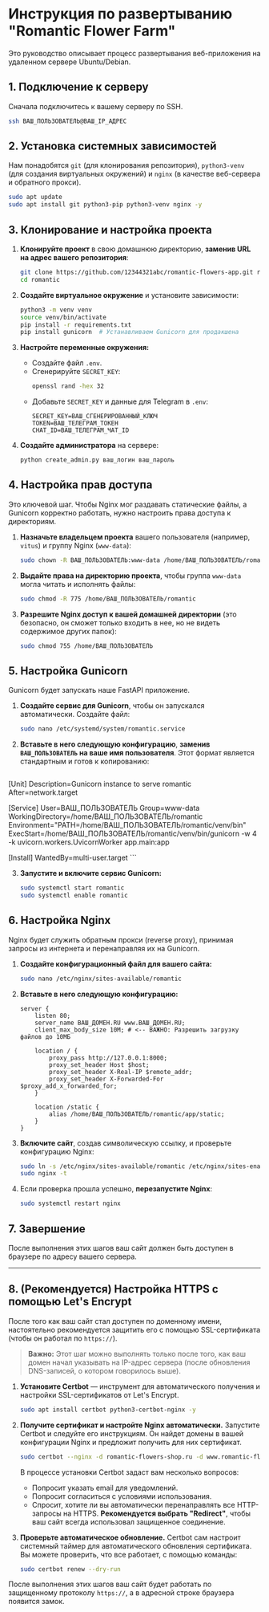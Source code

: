 # Инструкция по развертыванию "Romantic Flower Farm"

Это руководство описывает процесс развертывания веб-приложения на удаленном сервере Ubuntu/Debian.

## 1. Подключение к серверу

Сначала подключитесь к вашему серверу по SSH.

```bash
ssh ВАШ_ПОЛЬЗОВАТЕЛЬ@ВАШ_IP_АДРЕС
```

## 2. Установка системных зависимостей

Нам понадобятся `git` (для клонирования репозитория), `python3-venv` (для создания виртуальных окружений) и `nginx` (в качестве веб-сервера и обратного прокси).

```bash
sudo apt update
sudo apt install git python3-pip python3-venv nginx -y
```

## 3. Клонирование и настройка проекта

1.  **Клонируйте проект** в свою домашнюю директорию, **заменив URL на адрес вашего репозитория**:
    ```bash
    git clone https://github.com/12344321abc/romantic-flowers-app.git romantic
    cd romantic
    ```

2.  **Создайте виртуальное окружение** и установите зависимости:
    ```bash
    python3 -m venv venv
    source venv/bin/activate
    pip install -r requirements.txt
    pip install gunicorn  # Устанавливаем Gunicorn для продакшена
    ```

3.  **Настройте переменные окружения:**
    - Создайте файл `.env`.
    - Сгенерируйте `SECRET_KEY`:
      ```bash
      openssl rand -hex 32
      ```
    - Добавьте `SECRET_KEY` и данные для Telegram в `.env`:
      ```
      SECRET_KEY=ВАШ_СГЕНЕРИРОВАННЫЙ_КЛЮЧ
      TOKEN=ВАШ_ТЕЛЕГРАМ_ТОКЕН
      CHAT_ID=ВАШ_ТЕЛЕГРАМ_ЧАТ_ID
      ```

4.  **Создайте администратора** на сервере:
    ```bash
    python create_admin.py ваш_логин ваш_пароль
    ```

## 4. Настройка прав доступа

Это ключевой шаг. Чтобы Nginx мог раздавать статические файлы, а Gunicorn корректно работать, нужно настроить права доступа к директориям.

1.  **Назначьте владельцем проекта** вашего пользователя (например, `vitus`) и группу Nginx (`www-data`):
    ```bash
    sudo chown -R ВАШ_ПОЛЬЗОВАТЕЛЬ:www-data /home/ВАШ_ПОЛЬЗОВАТЕЛЬ/romantic
    ```

2.  **Выдайте права на директорию проекта**, чтобы группа `www-data` могла читать и исполнять файлы:
    ```bash
    sudo chmod -R 775 /home/ВАШ_ПОЛЬЗОВАТЕЛЬ/romantic
    ```

3.  **Разрешите Nginx доступ к вашей домашней директории** (это безопасно, он сможет только входить в нее, но не видеть содержимое других папок):
    ```bash
    sudo chmod 755 /home/ВАШ_ПОЛЬЗОВАТЕЛЬ
    ```
    
## 5. Настройка Gunicorn

Gunicorn будет запускать наше FastAPI приложение.

1.  **Создайте сервис для Gunicorn**, чтобы он запускался автоматически. Создайте файл:
    ```bash
    sudo nano /etc/systemd/system/romantic.service
    ```

2.  **Вставьте в него следующую конфигурацию**, **заменив `ВАШ_ПОЛЬЗОВАТЕЛЬ` на ваше имя пользователя**. Этот формат является стандартным и готов к копированию:
    ```ini
[Unit]
Description=Gunicorn instance to serve romantic
After=network.target

[Service]
User=ВАШ_ПОЛЬЗОВАТЕЛЬ
Group=www-data
WorkingDirectory=/home/ВАШ_ПОЛЬЗОВАТЕЛЬ/romantic
Environment="PATH=/home/ВАШ_ПОЛЬЗОВАТЕЛЬ/romantic/venv/bin"
ExecStart=/home/ВАШ_ПОЛЬЗОВАТЕЛЬ/romantic/venv/bin/gunicorn -w 4 -k uvicorn.workers.UvicornWorker app.main:app

[Install]
WantedBy=multi-user.target
    ```

3.  **Запустите и включите сервис Gunicorn:**
    ```bash
    sudo systemctl start romantic
    sudo systemctl enable romantic
    ```

## 6. Настройка Nginx

Nginx будет служить обратным прокси (reverse proxy), принимая запросы из интернета и перенаправляя их на Gunicorn.

1.  **Создайте конфигурационный файл для вашего сайта:**
    ```bash
    sudo nano /etc/nginx/sites-available/romantic
    ```

2.  **Вставьте в него следующую конфигурацию:**
    ```nginx
    server {
        listen 80;
        server_name ВАШ_ДОМЕН.RU www.ВАШ_ДОМЕН.RU;
        client_max_body_size 10M; # <-- ВАЖНО: Разрешить загрузку файлов до 10МБ

        location / {
            proxy_pass http://127.0.0.1:8000;
            proxy_set_header Host $host;
            proxy_set_header X-Real-IP $remote_addr;
            proxy_set_header X-Forwarded-For $proxy_add_x_forwarded_for;
        }

        location /static {
            alias /home/ВАШ_ПОЛЬЗОВАТЕЛЬ/romantic/app/static;
        }
    }
    ```

3.  **Включите сайт**, создав символическую ссылку, и проверьте конфигурацию Nginx:
    ```bash
    sudo ln -s /etc/nginx/sites-available/romantic /etc/nginx/sites-enabled
    sudo nginx -t
    ```

4.  Если проверка прошла успешно, **перезапустите Nginx**:
    ```bash
    sudo systemctl restart nginx
    ```

## 7. Завершение

После выполнения этих шагов ваш сайт должен быть доступен в браузере по адресу вашего сервера.

---

## 8. (Рекомендуется) Настройка HTTPS с помощью Let's Encrypt

После того как ваш сайт стал доступен по доменному имени, настоятельно рекомендуется защитить его с помощью SSL-сертификата (чтобы он работал по `https://`).

> **Важно:** Этот шаг можно выполнять только после того, как ваш домен начал указывать на IP-адрес сервера (после обновления DNS-записей, о котором говорилось выше).

1.  **Установите Certbot** — инструмент для автоматического получения и настройки SSL-сертификатов от Let's Encrypt.
    ```bash
    sudo apt install certbot python3-certbot-nginx -y
    ```

2.  **Получите сертификат и настройте Nginx автоматически.** Запустите Certbot и следуйте его инструкциям. Он найдет домены в вашей конфигурации Nginx и предложит получить для них сертификат.
    ```bash
    sudo certbot --nginx -d romantic-flowers-shop.ru -d www.romantic-flowers-shop.ru
    ```
    В процессе установки Certbot задаст вам несколько вопросов:
    *   Попросит указать email для уведомлений.
    *   Попросит согласиться с условиями использования.
    *   Спросит, хотите ли вы автоматически перенаправлять все HTTP-запросы на HTTPS. **Рекомендуется выбрать "Redirect"**, чтобы ваш сайт всегда использовал защищенное соединение.

3.  **Проверьте автоматическое обновление.** Certbot сам настроит системный таймер для автоматического обновления сертификата. Вы можете проверить, что все работает, с помощью команды:
    ```bash
    sudo certbot renew --dry-run
    ```

После выполнения этих шагов ваш сайт будет работать по защищенному протоколу `https://`, а в адресной строке браузера появится замок.